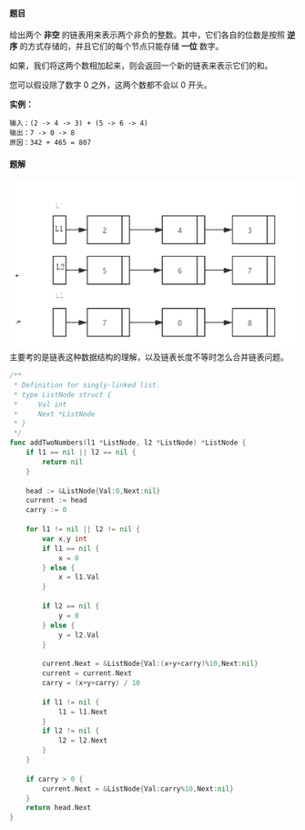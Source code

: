 #### 题目

给出两个 **非空** 的链表用来表示两个非负的整数。其中，它们各自的位数是按照 **逆序** 的方式存储的，并且它们的每个节点只能存储 **一位** 数字。

如果，我们将这两个数相加起来，则会返回一个新的链表来表示它们的和。

您可以假设除了数字 0 之外，这两个数都不会以 0 开头。

**实例：**

```
输入：(2 -> 4 -> 3) + (5 -> 6 -> 4)
输出：7 -> 0 -> 8
原因：342 + 465 = 807
```

#### 题解

![思路](https://raw.githubusercontent.com/betterfor/cloudImage/master/images/2019-12-31/000201.png)
主要考的是链表这种数据结构的理解，以及链表长度不等时怎么合并链表问题。

```go
/**
 * Definition for singly-linked list.
 * type ListNode struct {
 *     Val int
 *     Next *ListNode
 * }
 */
func addTwoNumbers(l1 *ListNode, l2 *ListNode) *ListNode {
    if l1 == nil || l2 == nil {
		return nil
	}

	head := &ListNode{Val:0,Next:nil}
	current := head
	carry := 0

	for l1 != nil || l2 != nil {
		var x,y int
		if l1 == nil {
			x = 0
		} else {
			x = l1.Val
		}

		if l2 == nil {
			y = 0
		} else {
			y = l2.Val
		}

		current.Next = &ListNode{Val:(x+y+carry)%10,Next:nil}
		current = current.Next
		carry = (x+y+carry) / 10

		if l1 != nil {
			l1 = l1.Next
		}
		if l2 != nil {
			l2 = l2.Next
		}
	}

	if carry > 0 {
		current.Next = &ListNode{Val:carry%10,Next:nil}
	}
	return head.Next
}
```